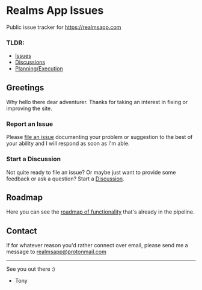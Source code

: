 # Realms App Issues

Public issue tracker for https://realmsapp.com

### TLDR:

* [Issues](https://github.com/realmsapp/issues/issues)
* [Discussions](https://github.com/realmsapp/issues/discussions)
* [Planning/Execution](https://github.com/orgs/realmsapp/projects/1/views/4)

## Greetings

Why hello there dear adventurer.
Thanks for taking an interest in fixing or improving the site.

### Report an Issue

Please [file an issue](https://github.com/realmsapp/issues/issues) documenting your problem or suggestion to the best of your ability and I will respond as soon as I'm able.

### Start a Discussion

Not quite ready to file an issue? Or maybe just want to provide some feedback or ask a question? Start a [Discussion](https://github.com/realmsapp/issues/discussions).

## Roadmap

Here you can see the [roadmap of functionality](https://github.com/orgs/realmsapp/projects/1/views/4) that's already in the pipeline.

## Contact

If for whatever reason you'd rather connect over email, please send me a message to [realmsapp@protonmail.com](mailto:realmsapp@protonmail.com)

---

See you out there :)

- Tony
